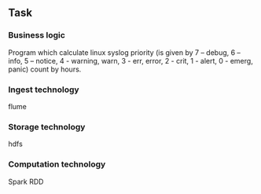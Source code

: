 ## Task

### Business logic

Program which calculate linux syslog priority (is given by 7 – debug, 6 – info, 5 – notice, 4 -
warning, warn, 3 - err, error, 2 - crit, 1 - alert, 0 - emerg, panic) count by hours.

### Ingest technology

flume

### Storage technology

hdfs

### Computation technology

Spark RDD
